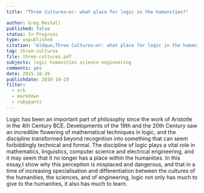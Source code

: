 ```yaml
---
title: "Three Cultures—or: what place for logic in the humanities?"

author: Greg Restall
published: false
status: In Progress
type: unpublished
citation: "&ldquo;Three Cultures—or: what place for logic in the humanities?&rdquo; unpublished essay."
tag: three-cultures
file: three-cultures.pdf
subjects: logic humanities science engineering 
comments: yes
date: 2015-10-29
publishdate: 2010-10-29
filter:
  - erb
  - markdown
  - rubypants
---
```

Logic has been an important part of philosophy since the work of Aristotle in the 4th Century BCE. Developments of the 19th and the 20th Century saw an incredible flowering of mathematical techniques in logic, and the discipline transformed beyond recognition into something that can seem forbiddingly technical and formal. The discipline of logic plays a vital role in mathematics, linguistics, computer science and electrical engineering, and it may seem that it no longer has a place within the humanities.
In this essay,I show why this perception is misplaced and dangerous, and that in a time of increasing specialisation and differentiation between the cultures of the humanities, the sciences, and of engineering, logic not only has much to give to the humanities, it also has much to learn.